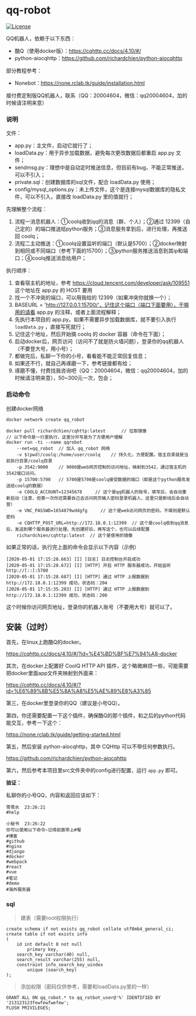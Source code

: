 # qq-robot

[![License](https://img.shields.io/github/license/qq20004604/qq-robot.svg)](LICENSE)

QQ机器人，依赖于以下东西：

* 酷Q（使用docker版）：https://cqhttp.cc/docs/4.10/#/
* python-aiocqhttp：https://github.com/richardchien/python-aiocqhttp

部分教程参考：

* Nonebot：https://none.rclab.tk/guide/installation.html

接付费定制版QQ机器人，联系（QQ：20004604，微信：qq20004604，加的时候请注明来意）

### 说明

文件：

* app.py：主文件，启动它就行了；
* loadData.py：用于异步加载数据，避免每次更改数据后都重启 app.py 文件；
* sendmsg.py：理想中是自动定时推送信息，但目前有bug，不能正常推送，可以不引入；
* private.sql：创建数据库的sql文件，配合 loadData.py 使用；
* config/mysql_options.py：未上传文件，这个是连接mysql数据库的隐私文件，可以不引入，直接改 loadData.py 里的值就行；


先理解整个流程：

1. 流程一消息机器人：①coolq收到qq的消息（群、个人）；②通过 12399（自己定的）的端口推送给python服务；③消息服务拿到后，进行处理，再推送回 coolq；
2. 流程二主动推送：①coolq设置监听的端口（默认是5700）；②docker映射到相同或不同端口（参考下面的15700）；③python服务推送消息到其ip和端口；④coolq推送消息给用户；

执行顺序：

1. 查看宿主机的地址，参考 https://cloud.tencent.com/developer/ask/109551 这个地址在 app.py 的 HOST 要用
2. 找一个不冲突的端口，可以用我给的 12399（如果冲突你就换一个）；
3. BASEURL = 'http://127.0.0.1:15700/'，记住这个端口（端口下面要用），干嘛用的请看 app.py 的注释，或者上面流程解释；
4. 先执行本项目的 app.py。如果不需要异步加载数据库，就不要引入执行 ``loadData.py`` ，直接写死就行；
5. 记住这个地址，然后开始搞 coolq 的 docker 容器（命令在下面）；
6. 启动docker后，网页访问（访问不了就是防火墙问题），登录你的qq机器人（不要登大号，用小号）；
7. 都做完后，私聊一下你的小号，看看能不能正常回复信息；
8. 如果还不行，就自己再琢磨一下，参考链接都有给；
9. 琢磨不懂，付费找我咨询吧（QQ：20004604，微信：qq20004604，加的时候请注明来意），50~300元一次，包会；


### 启动命令

创建docker网络

```
docker network create qq_robot
```

```
docker pull richardchien/cqhttp:latest      // 拉取镜像
// 以下命令是一行里执行，这里分开写是为了方便用户理解
docker run -ti --name qqrobot
    --net=qq_robot  // 加入 qq_robot 网络
    -v $(pwd)/coolq:/home/user/coolq    // 持久化，方便配置。宿主目录就是当前执行目录/coolq目录
    -p 3542:9000    // 9000是web网页控制的访问地址，映射到3542，通过宿主机的3542端口访问。
    -p 15700:5700   // 5700是5700是coolq接受数据的端口（即是这个python服务发送给coolq的数据）
    -e COOLQ_ACCOUNT=12345678     // 这个是qq机器人的账号，填写后，会自动重新启动（注意，但第一次你还需要自己去访问网页输入密码登录机器人，这里只是断线后会自动登）
    -e VNC_PASSWD=1654879wddgfg     // 这个是web访问网页的密码，不填则是默认密码
    -e CQHTTP_POST_URL=http://172.18.0.1:12399  // 这个是coolq收到qq消息后，发送到哪个服务器进行处理。先创建好后，再写这个，也可以后续配置
    richardchien/cqhttp:latest  // 这个是使用的镜像
```

如果正常的话，执行完上面的命令会显示以下内容（示例）

```
[2020-05-01 17:15:28.663] [I] [日志] 日志控制台开启成功
[2020-05-01 17:15:28.672] [I] [HTTP] 开启 HTTP 服务器成功，开始监听 http://[::]:5700
[2020-05-01 17:15:28.687] [I] [HTTP] 通过 HTTP 上报数据到 http://172.18.0.1:12399 成功，状态码：204
[2020-05-01 17:15:35.203] [I] [HTTP] 通过 HTTP 上报数据到 http://172.18.0.1:12399 成功，状态码：200
```

这个时候你访问网页地址，登录你的机器人账号（不要用大号）就可以了。


## 安装（过时）

首先，在linux上跑酷Q的docker。

https://cqhttp.cc/docs/4.10/#/?id=%E4%BD%BF%E7%94%A8-docker

其次，在docker上配置好 CoolQ HTTP API 插件，这个略微麻烦一些，可能需要把docker里面app文件夹映射到外面来：

https://cqhttp.cc/docs/4.10/#/?id=%E6%89%8B%E5%8A%A8%E5%AE%89%E8%A3%85

第三，在docker里登录你的QQ（建议是小号QQ）。

第四，你还需要配置一下这个插件，确保酷Q的那个插件，和之后的python代码能交互，参考一下这个：

https://none.rclab.tk/guide/getting-started.html

第五，然后安装 python-aiocqhttp，其中 CQHttp 可以不带任何参数执行。

https://github.com/richardchien/python-aiocqhttp

第六，然后参考本项目里src文件夹中的config进行配置，运行 ``app.py`` 即可。

**验证：**

私聊你的小号QQ，内容和返回应该如下：

```
零零水  23:26:21
#help

小秘书  23:26:22
你可以使用以下命令~记得前面带上#喔
#博客
#github
#nginx
#django
#docker
#webpack
#react
#vue
#笔记
#demo
#海外服务器
```


### sql

> 建表（需要root权限执行）

```
create schema if not exists qq_robot collate utf8mb4_general_ci;
create table if not exists info
(
	id int default 0 not null
		primary key,
	search_key varchar(40) null,
	search_result varchar(255) null,
	constraint info_search_key_uindex
		unique (search_key)
);
```

> 添加权限（密码仅供参考，需要和loadData.py里的一样）

```
GRANT ALL ON qq_robot.* to qq_rotbot_user@'%' IDENTIFIED BY '213123123fewfewfwefew';
FLUSH PRIVILEGES;
```